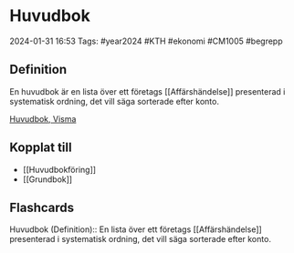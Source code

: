 # Huvudbok

2024-01-31 16:53
Tags: #year2024 #KTH #ekonomi #CM1005 #begrepp

## Definition

En huvudbok är en lista över ett företags [[Affärshändelse]] presenterad i systematisk ordning, det vill säga sorterade efter konto.

[Huvudbok, Visma](https://vismaspcs.se/ekonomiska-termer/vad-ar-huvudbok)

## Kopplat till

- [[Huvudbokföring]]
- [[Grundbok]]

## Flashcards

Huvudbok (Definition):: En lista över ett företags [[Affärshändelse]] presenterad i systematisk ordning, det vill säga sorterade efter konto.
<!--SR:!2024-02-10,3,230!2024-02-06,3,268-->

